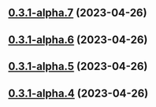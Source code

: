 

## [0.3.1-alpha.7](https://github.com/landerai/lander/compare/0.3.1-alpha.6...0.3.1-alpha.7) (2023-04-26)

## [0.3.1-alpha.6](https://github.com/landerai/lander/compare/0.3.1-alpha.5...0.3.1-alpha.6) (2023-04-26)

## [0.3.1-alpha.5](https://github.com/landerai/lander/compare/0.3.1-alpha.4...0.3.1-alpha.5) (2023-04-26)

## [0.3.1-alpha.4](https://github.com/landerai/lander/compare/0.3.1-alpha.3...0.3.1-alpha.4) (2023-04-26)